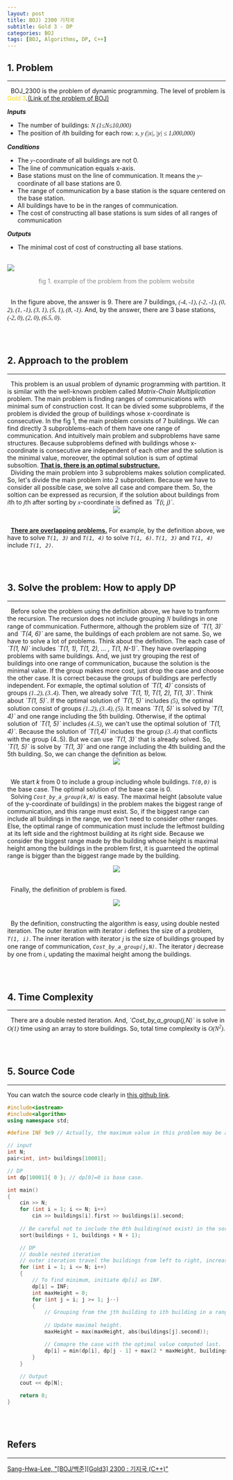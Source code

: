 ```yaml
---
layout: post
title: BOJ) 2300 기지국
subtitle: Gold 3 - DP
categories: BOJ
tags: [BOJ, Algorithms, DP, C++]
---
```

## 1. Problem
<hr/>
&nbsp;&nbsp;BOJ_2300 is the problem of dynamic programming. The level of problem is <span style="color:gold">Gold 3</span>.<a href="https://www.acmicpc.net/problem/2300">(Link of the problem of BOJ)</a><br/>

<b><i>Inputs</i></b>
- The number of buildings: <font face = "Cambria Math"><i>N (1&#8804;N&#8804;10,000)</i></font>
- The position of <i>i</i>th building for each row: <font face = "Cambria Math"><i>x, y (&#124;x&#124;, &#124;y&#124; &#8804; 1,000,000)</i></font>

<b><i>Conditions</i></b>
- The <font face = "Cambria Math"><i>y</i></font>-coordinate of all buildings are not 0.
- The line of communication equals x-axis.
- Base stations must on the line of communication. It means the <font face = "Cambria Math"><i>y</i></font>-coordinate of all base stations are 0.
- The range of communication by a base station is the square centered on the base station.
- All buildings have to be in the ranges of communication.
- The cost of constructing all base stations is sum sides of all ranges of communication

<b><i>Outputs</i></b>
- The minimal cost of cost of constructing all base stations.


<br/><img src = "https://user-images.githubusercontent.com/80208196/215565969-2e51b94b-9b7a-4a78-8ad0-bd99c445fc8e.png"><center><span style = "opacity:0.5">fig 1. example of the problem from the poblem website</span></center><br/>

&nbsp;&nbsp;In the figure above, the answer is 9. There are 7 buildings, <font face = "Cambria Math"><i>(-4, -1), (-2, -1), (0, 2), (1, -1), (3, 1), (5, 1), (8, -1)</i></font>. And, by the answer, there are 3 base stations, <font face = "Cambria Math"><i>(-2, 0), (2, 0), (6.5, 0)</i></font>.

<br/><br/>

## 2. Approach to the problem
<hr/>
&nbsp;&nbsp;This problem is an usual problem of dynamic programming with partition. It is similar with the well-known problem called <i>Matrix-Chain Multiplication</i> problem. The main problem is finding ranges of communications with minimal sum of construction cost. It can be divied some subproblems, if the problem is divided the group of buildings whose x-coordinate is consecutive. In the fig 1, the main problem consists of 7 buildings. We can find directly 3 subproblems-each of them have one range of communication. And intuitively main problem and subproblems have same structures. Because subproblems defined with buildings whose x-coordinate is consecutive are independent of each other and the solution is the minimal value, moreover, the optimal solution is sum of optimal subsoltion. <b><u>That is, there is an optimal substructure.</u></b><br/>
&nbsp;&nbsp;Dividing the main problem into 3 subproblems makes solution complicated. So, let's divide the main problem into 2 subproblem. Because we have to consider all possible case, we solve all case and compare them. So, the soltion can be expressed as recursion, if the solution about buildings from <font face = "Cambria Math"><i>i</i></font>th to <font face = "Cambria Math"><i>j</i></font>th after sorting by <font face = "Cambria Math"><i>x</i></font>-coordinate is defined as <i>`T(i, j)`</i>.

<center><img src = "https://user-images.githubusercontent.com/80208196/215572595-59c4a25f-5321-47b9-a0be-a9afe5575efd.png"></center><br/>

&nbsp;&nbsp;<b><u>There are overlapping problems.</u></b> For example, by the definition above, we have to solve <i>`T(1, 3)`</i> and <i>`T(1, 4)`</i> to solve <i>`T(1, 6)`</i>. <i>`T(1, 3)`</i> and <i>`T(1, 4)`</i> include <i>`T(1, 2)`</i>.<br/>

<br/><br/>

## 3. Solve the problem: How to apply DP
<hr/>
&nbsp;&nbsp;Before solve the problem using the definition above, we have to tranform the recursion. The recursion does not include grouping <font face = "Cambria Math"><i>N</i></font> buildings in one range of communication. Futhermore, although the problem size of <i>`T(1, 3)`</i> and <i>`T(4, 6)`</i> are same, the buildings of each problem are not same. So, we have to solve a lot of problems. Think about the definition. The each case of <i>`T(1, N)`</i> includes <i>`T(1, 1), T(1, 2), ... , T(1, N-1)`</i>. They have overlapping problems with same buildings. And, we just try grouping the rest of buildings into one range of communication, bucause the solution is the minimal value. If the group makes more cost, just drop the case and choose the other case. It is correct because the groups of buildings are perfectly independent. For exmaple, the optimal solution of <i>`T(1, 4)`</i> consists of groups <font face = "Cambria Math"><i>(1..2), (3..4)</i></font>. Then, we already solve <i>`T(1, 1), T(1, 2), T(1, 3)`</i>. Think about <i>`T(1, 5)`</i>. If the optimal solution of <i>`T(1, 5)`</i> includes <font face = "Cambria Math"><i>(5)</i></font>, the optimal solution consist of groups <font face = "Cambria Math"><i>(1..2), (3..4), (5)</i></font>. It means <i>`T(1, 5)`</i> is solved by <i>`T(1, 4)`</i> and one range including the 5th building. Otherwise, if the optimal solution of <i>`T(1, 5)`</i> includes <font face = "Cambria Math"><i>(4..5)</i></font>, we can't use the optimal solution of <i>`T(1, 4)`</i>. Because the solution of <i>`T(1,4)`</i> includes the group <font face = "Cambria Math"><i>(3..4)</i></font> that conflicts with the group (4..5). But we can use <i>`T(1, 3)`</i> that is already solved. So, <i>`T(1, 5)`</i> is solve by <i>`T(1, 3)`</i> and one range including the 4th building and the 5th building. So, we can change the definition as below.

<center><img src = "https://user-images.githubusercontent.com/80208196/215582967-b43d2fe1-40d9-4cb7-9896-8691009addc7.png"></center><br/>

&nbsp;&nbsp;We start <i>k</i> from 0 to include a group including whole buildings. <i>`T(0,0)`</i> is the base case. The optimal solution of the base case is 0.<br/>
&nbsp;&nbsp;Solving <i>`Cost_by_a_group(k,N)`</i> is easy. The maximal height (absolute value of the y-coordinate of buildings) in the problem makes the biggest range of communication, and this range must exist. So, if the biggest range can include all buildings in the range, we don't need to consider other ranges. Else, the optimal range of communication must include the leftmost building at its left side and the rightmost building at its right side. Because we consider the biggest range made by the building whose height is maximal height among the buildings in the problem first, it is guarnteed the optimal range is bigger than the biggest range made by the building.

<center><img src = "https://user-images.githubusercontent.com/80208196/215585112-1f311766-b298-4ff4-8a0f-82cde473c11b.png"></center><br/>

&nbsp;&nbsp;Finally, the definition of problem is fixed.

<center><img src = "https://user-images.githubusercontent.com/80208196/215585782-6f17b806-0571-48b3-9e50-736f4c83064c.png"></center><br/>

&nbsp;&nbsp;By the definition, constructing the algorithm is easy, using double nested iteration. The outer iteration with iterator <font face = "Cambria Math"><i>i</i></font> defines the size of a problem, <i>`T(1, i)`</i>. The inner iteration with iterator <font face = "Cambria Math"><i>j</i></font> is the size of buildings grouped by one range of communication, <i>`Cost_by_a_group(j,N)`</i>. The iterator <font face = "Cambria Math"><i>j</i></font> decrease by one from <font face = "Cambria Math"><i>i</i></font>, updating the maximal height among the buildings.

<br/><br/>

## 4. Time Complexity
<hr/>
&nbsp;&nbsp;There are a double nested iteration. And, <i>`Cost_by_a_group(j,N)`</i> is solve in <font face = "Cambria Math"><i>O(1)</i></font> time using an array to store buildings. So, total time complexity is <font face = "Cambria Math"><i>O(N<sup>2</sup>)</i></font>.

<br/><br/>

## 5. Source Code
<hr/>

You can watch the source code clearly in <a href = "https://github.com/unsik6/BOJ_by_Cpp/blob/main/BaekJoon_CPlusPlus/2300_BOJ.cpp">this github link</a>.

```cpp
#include<iostream>
#include<algorithm>
using namespace std;

#define INF 9e9	// Actually, the maximum value in this problem may be about 2M.

// input
int N;
pair<int, int> buildings[10001];

// DP
int dp[10001]{ 0 };	// dp[0]=0 is base case.

int main()
{
	cin >> N;
	for (int i = 1; i <= N; i++)
		cin >> buildings[i].first >> buildings[i].second;
	
	// Be careful not to include the 0th building(not exist) in the sorting.
	sort(buildings + 1, buildings + N + 1);

	// DP
	// double nested iteration
    // outer iteration travel the buildings from left to right, increasing the size of a problem.
	for (int i = 1; i <= N; i++)
	{
		// To find minimum, initiate dp[i] as INF.
		dp[i] = INF;
		int maxHeight = 0;
		for (int j = i; j >= 1; j--)
		{
			// Grouping from the jth building to ith building in a range of communication.
			
			// Update maximal height.
			maxHeight = max(maxHeight, abs(buildings[j].second));

			// Comapre the case with the optimal value computed last.
			dp[i] = min(dp[i], dp[j - 1] + max(2 * maxHeight, buildings[i].first - buildings[j].first));
		}
	}
	
	// Output
	cout << dp[N];

	return 0;
}
```


<br/><br/>

## Refers
<hr/>
<a href = "https://leesh111112.tistory.com/187">Sang-Hwa-Lee, "[BOJ/백준][Gold3] 2300 : 기지국 (C++)"</a><br/>

<br/><br/>
